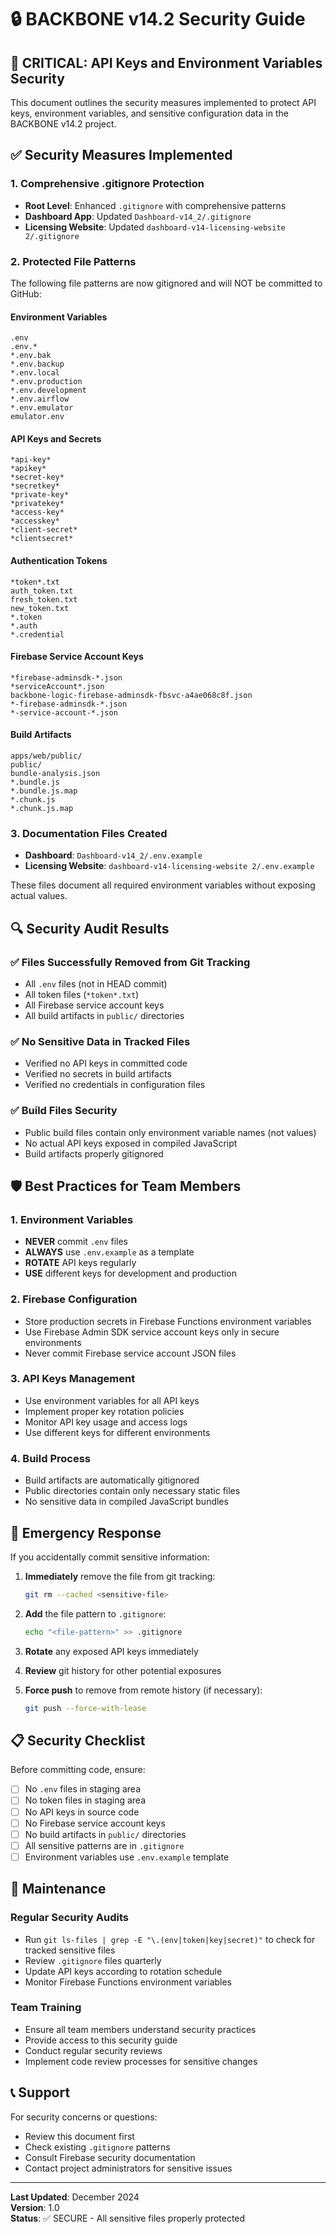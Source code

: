 # 🔒 BACKBONE v14.2 Security Guide

## 🚨 CRITICAL: API Keys and Environment Variables Security

This document outlines the security measures implemented to protect API keys, environment variables, and sensitive configuration data in the BACKBONE v14.2 project.

## ✅ Security Measures Implemented

### 1. Comprehensive .gitignore Protection
- **Root Level**: Enhanced `.gitignore` with comprehensive patterns
- **Dashboard App**: Updated `Dashboard-v14_2/.gitignore` 
- **Licensing Website**: Updated `dashboard-v14-licensing-website 2/.gitignore`

### 2. Protected File Patterns
The following file patterns are now gitignored and will NOT be committed to GitHub:

#### Environment Variables
```
.env
.env.*
*.env.bak
*.env.backup
*.env.local
*.env.production
*.env.development
*.env.airflow
*.env.emulator
emulator.env
```

#### API Keys and Secrets
```
*api-key*
*apikey*
*secret-key*
*secretkey*
*private-key*
*privatekey*
*access-key*
*accesskey*
*client-secret*
*clientsecret*
```

#### Authentication Tokens
```
*token*.txt
auth_token.txt
fresh_token.txt
new_token.txt
*.token
*.auth
*.credential
```

#### Firebase Service Account Keys
```
*firebase-adminsdk-*.json
*serviceAccount*.json
backbone-logic-firebase-adminsdk-fbsvc-a4ae068c8f.json
*-firebase-adminsdk-*.json
*-service-account-*.json
```

#### Build Artifacts
```
apps/web/public/
public/
bundle-analysis.json
*.bundle.js
*.bundle.js.map
*.chunk.js
*.chunk.js.map
```

### 3. Documentation Files Created
- **Dashboard**: `Dashboard-v14_2/.env.example`
- **Licensing Website**: `dashboard-v14-licensing-website 2/.env.example`

These files document all required environment variables without exposing actual values.

## 🔍 Security Audit Results

### ✅ Files Successfully Removed from Git Tracking
- All `.env` files (not in HEAD commit)
- All token files (`*token*.txt`)
- All Firebase service account keys
- All build artifacts in `public/` directories

### ✅ No Sensitive Data in Tracked Files
- Verified no API keys in committed code
- Verified no secrets in build artifacts
- Verified no credentials in configuration files

### ✅ Build Files Security
- Public build files contain only environment variable names (not values)
- No actual API keys exposed in compiled JavaScript
- Build artifacts properly gitignored

## 🛡️ Best Practices for Team Members

### 1. Environment Variables
- **NEVER** commit `.env` files
- **ALWAYS** use `.env.example` as a template
- **ROTATE** API keys regularly
- **USE** different keys for development and production

### 2. Firebase Configuration
- Store production secrets in Firebase Functions environment variables
- Use Firebase Admin SDK service account keys only in secure environments
- Never commit Firebase service account JSON files

### 3. API Keys Management
- Use environment variables for all API keys
- Implement proper key rotation policies
- Monitor API key usage and access logs
- Use different keys for different environments

### 4. Build Process
- Build artifacts are automatically gitignored
- Public directories contain only necessary static files
- No sensitive data in compiled JavaScript bundles

## 🚨 Emergency Response

If you accidentally commit sensitive information:

1. **Immediately** remove the file from git tracking:
   ```bash
   git rm --cached <sensitive-file>
   ```

2. **Add** the file pattern to `.gitignore`:
   ```bash
   echo "<file-pattern>" >> .gitignore
   ```

3. **Rotate** any exposed API keys immediately

4. **Review** git history for other potential exposures

5. **Force push** to remove from remote history (if necessary):
   ```bash
   git push --force-with-lease
   ```

## 📋 Security Checklist

Before committing code, ensure:

- [ ] No `.env` files in staging area
- [ ] No token files in staging area  
- [ ] No API keys in source code
- [ ] No Firebase service account keys
- [ ] No build artifacts in `public/` directories
- [ ] All sensitive patterns are in `.gitignore`
- [ ] Environment variables use `.env.example` template

## 🔧 Maintenance

### Regular Security Audits
- Run `git ls-files | grep -E "\.(env|token|key|secret)"` to check for tracked sensitive files
- Review `.gitignore` files quarterly
- Update API keys according to rotation schedule
- Monitor Firebase Functions environment variables

### Team Training
- Ensure all team members understand security practices
- Provide access to this security guide
- Conduct regular security reviews
- Implement code review processes for sensitive changes

## 📞 Support

For security concerns or questions:
- Review this document first
- Check existing `.gitignore` patterns
- Consult Firebase security documentation
- Contact project administrators for sensitive issues

---

**Last Updated**: December 2024  
**Version**: 1.0  
**Status**: ✅ SECURE - All sensitive files properly protected

